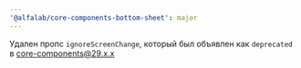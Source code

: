```yaml
---
'@alfalab/core-components-bottom-sheet': major
---
```


Удален пропс `ignoreScreenChange`, который был объявлен как `deprecated` в core-components@29.x.x
